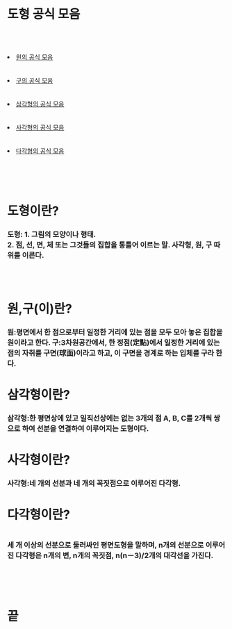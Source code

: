 <h1>도형 공식 모음</h1>
<br><br><br><li><a href="https://terms.naver.com/entry.naver?docId=3350278&cid=60210&categoryId=60210" target=_blank title="원의 공식">원의 공식 모음</a></li>
<br><br><li><a href="https://terms.naver.com/entry.naver?docId=3350159&cid=60210&categoryId=60210" target=_blank title="구의 공식">구의 공식 모음</a></li>
<br><br><li><a href="https://terms.naver.com/entry.naver?docId=3350240&cid=60210&categoryId=60210" target=_blank title="삼각형의 공식">삼각형의 공식 모음</a></li>
<br><br><li><a href="https://terms.naver.com/entry.naver?docId=3350213&cid=60210&categoryId=60210" target=_blank title="사각형의 공식">사각형의 공식 모음</a></li>
<br><br><li><a href="https://terms.naver.com/entry.naver?docId=3350171&cid=60210&categoryId=60210" target=_blank title="다각형의 공식">다각형의 공식 모음</a></li>
<br><br><br><br><h1><strong>도형</strong>이란?</h1>
<h3>도형: 1. 그림의 모양이나 형태.
<br>2. 점, 선, 면, 체 또는 그것들의 집합을 통틀어 이르는 말. 사각형, 원, 구 따위를 이른다.</h3>
<br><br><h1>원,구(이)란?</h1>
<h3>원:평면에서 한 점으로부터 일정한 거리에 있는 점을 모두 모아 놓은 집합을 원이라고 한다.
구:3차원공간에서, 한 정점(定點)에서 일정한 거리에 있는 점의 자취를 구면(球面)이라고 하고, 이 구면을 경계로 하는 입체를 구라 한다.</h3>
<h1>삼각형이란?</h1>
<h3>삼각형:한 평면상에 있고 일직선상에는 없는 3개의 점 A, B, C를 2개씩 쌍으로 하여 선분을 연결하여 이루어지는 도형이다.</h3>
<h1>사각형이란?</h1>
<h3>사각형:네 개의 선분과 네 개의 꼭짓점으로 이루어진 다각형.</h3>
<h1>다각형이란?<h1>
<h3>세 개 이상의 선분으로 둘러싸인 평면도형을 말하며, n개의 선분으로 이루어진 다각형은 n개의 변, n개의 꼭짓점, n(n－3)/2개의 대각선을 가진다.</h3>
<br><br><br><h1>끝</h1>
